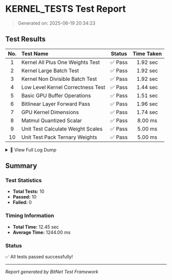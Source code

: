 # KERNEL_TESTS Test Report

> Generated on: 2025-06-19 20:34:23

## Test Results

| No. | Test Name | Status | Time Taken |
|:---:|:----------|:------:|:----------:|
|  1 | Kernel All Plus One Weights Test                   | ✅ Pass |   1.92 sec |
|  2 | Kernel Large Batch Test                            | ✅ Pass |   1.92 sec |
|  3 | Kernel Non Divisible Batch Test                    | ✅ Pass |   1.92 sec |
|  4 | Low Level Kernel Correctness Test                  | ✅ Pass |   1.44 sec |
|  5 | Basic GPU Buffer Operations                        | ✅ Pass |   1.51 sec |
|  6 | Bitlinear Layer Forward Pass                       | ✅ Pass |   1.96 sec |
|  7 | GPU Kernel Dimensions                              | ✅ Pass |   1.74 sec |
|  8 | Matmul Quantized Scalar                            | ✅ Pass |    8.00 ms |
|  9 | Unit Test Calculate Weight Scales                  | ✅ Pass |    5.00 ms |
| 10 | Unit Test Pack Ternary Weights                     | ✅ Pass |    5.00 ms |

<details>
<summary>📝 View Full Log Dump</summary>

```
[2025-06-19, 20:34:21.395] -> Running unit_test_pack_ternary_weights...
[2025-06-19, 20:34:21.401] -> unit_test_pack_ternary_weights passed.
[2025-06-19, 20:34:21.395] -> Running unit_test_calculate_weight_scales...
[2025-06-19, 20:34:21.401] -> unit_test_calculate_weight_scales passed.
[2025-06-19, 20:34:21.395] -> Starting test_matmul_quantized_scalar...
[2025-06-19, 20:34:21.401] -> Output values: [8.0, 4.0]
[2025-06-19, 20:34:21.395] -> Testing basic GPU operations...
[2025-06-19, 20:34:22.909] -> Basic GPU operations test passed!
[2025-06-19, 20:34:21.395] -> Running low_level_kernel_correctness_test...
[2025-06-19, 20:34:22.835] -> low_level_kernel_correctness_test passed.
[2025-06-19, 20:34:21.395] -> Running test_gpu_kernel_dimensions...
[2025-06-19, 20:34:23.138] -> test_gpu_kernel_dimensions passed.
[2025-06-19, 20:34:21.395] -> Running kernel_large_batch_test...
[2025-06-19, 20:34:23.317] -> kernel_large_batch_test passed.
[2025-06-19, 20:34:21.395] -> Running kernel_all_zero_test...
[2025-06-19, 20:34:21.395] -> Running kernel_all_plus_one_weights_test...
[2025-06-19, 20:34:23.317] -> kernel_all_plus_one_weights_test passed.
[2025-06-19, 20:34:21.395] -> Running kernel_all_minus_one_weights_test...
[2025-06-19, 20:34:21.395] -> Running kernel_non_divisible_batch_test...
[2025-06-19, 20:34:23.317] -> kernel_non_divisible_batch_test passed.
[2025-06-19, 20:34:21.395] -> Running test_bitlinear_layer_forward_pass...
[2025-06-19, 20:34:23.356] -> test_bitlinear_layer_forward_pass passed.
```

</details>


## Summary

### Test Statistics

- **Total Tests:** 10
- **Passed:** 10
- **Failed:** 0

### Timing Information

- **Total Time:** 12.45 sec
- **Average Time:** 1244.00 ms

### Status

✅ All tests passed successfully!

---

_Report generated by BitNet Test Framework_
